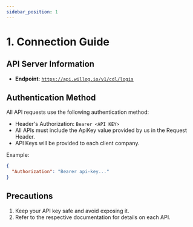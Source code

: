 ```yaml
---
sidebar_position: 1
---
```

# 1. Connection Guide

## API Server Information

- **Endpoint**: [`https://api.willog.io/v1/cdl/logis`](https://api.willog.io/v1/cdl/logis)

## Authentication Method

All API requests use the following authentication method:

- Header's Authorization: `Bearer <API KEY>`
- All APIs must include the ApiKey value provided by us in the Request Header.
- API Keys will be provided to each client company.

Example:

```json
{
  "Authorization": "Bearer api-key..."
}
```

## Precautions

1. Keep your API key safe and avoid exposing it.
2. Refer to the respective documentation for details on each API.
